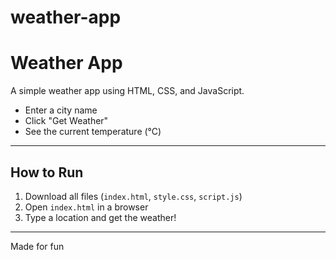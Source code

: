 # weather-app

#  Weather App

A simple weather app using HTML, CSS, and JavaScript.

- Enter a city name
- Click "Get Weather"
- See the current temperature (°C)



---

##  How to Run

1. Download all files (`index.html`, `style.css`, `script.js`)
2. Open `index.html` in a browser
3. Type a location and get the weather!

---

Made for fun 
